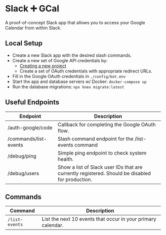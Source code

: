 # Slack :heavy_plus_sign: GCal
A proof-of-concept Slack app that allows you to access your Google Calendar from within Slack.

## Local Setup
- Create a new Slack app with the desired slash commands.
- Create a new set of Google API credentials by:
  - [Creating a new project](https://console.developers.google.com/projectcreate)
  - Create a set of OAuth credentials with appropriate redirect URLs.
- Fill in the Google OAuth credentials in `./config/bot.env`
- Start the app and database servers w/ Docker: `docker-compose up`
- Run the database migrations: `npx knex migrate:latest`

## Useful Endpoints
| Endpoint | Description |
|-----------------------|--------------------------------------------------------------------------------------------------|
| /auth-google/code | Callback for completing the Google OAuth flow. |
| /commands/list-events |  Slash command endpoint for the /list-events command |
| /debug/ping | Simple ping endpoint to check system health. |
| /debug/users | Show a list of Slack user IDs that are currently registered.  Should be disabled for production. |
## Commands
| Command | Description |
|----------------|--------------------------------------------------------------|
| `/list-events` | List the next 10 events that occur in your primary calendar. |
